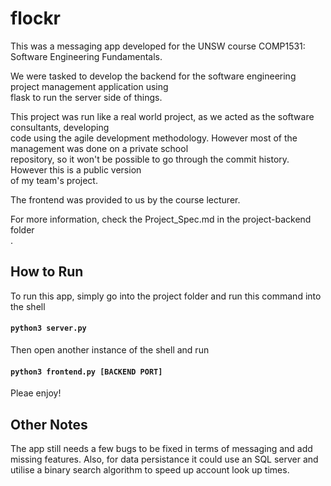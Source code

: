 # flockr
This was a messaging app developed for the UNSW course COMP1531: Software Engineering Fundamentals.  <br />

We were tasked to develop the backend for the software engineering project management application using  <br />
flask to run the server side of things.  <br />

This project was run like a real world project, as we acted as the software consultants, developing  <br />
code using the agile development methodology. However most of the management was done on a private school <br />
repository, so it won't be possible to go through the commit history. However this is a public version  <br />
of my team's project. <br />

The frontend was provided to us by the course lecturer.  <br />

For more information, check the Project_Spec.md in the project-backend folder  <br />.

## How to Run
To run this app, simply go into the project folder and run this command into the shell  <br />
#### `python3 server.py`
Then open another instance of the shell and run  <br />
#### `python3 frontend.py [BACKEND PORT]`
Pleae enjoy!

## Other Notes
The app still needs a few bugs to be fixed in terms of messaging and add  <br />
missing features. Also, for data persistance it could use an SQL server and <br />
utilise a binary search algorithm to speed up account look up times.
